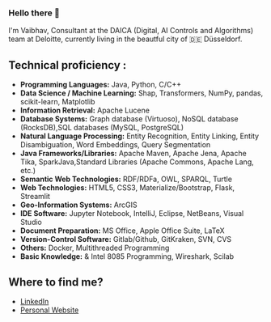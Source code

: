 ### Hello there 👋

I'm Vaibhav, Consultant at the DAICA (Digital, AI Controls and Algorithms) team at Deloitte, currently living in the beautful city of :de: Düsseldorf.

## Technical proficiency :

* **Programming Languages:** Java, Python, C/C++
* **Data Science / Machine Learning:** Shap, Transformers, NumPy, pandas, scikit-learn, Matplotlib
* **Information Retrieval:** Apache Lucene
* **Database Systems:** Graph database (Virtuoso), NoSQL database (RocksDB),SQL databases (MySQL, PostgreSQL)
* **Natural Language Processing:** Entity Recognition, Entity Linking, Entity Disambiguation, Word Embeddings, Query Segmentation
* **Java Frameworks/Libraries:** Apache Maven, Apache Jena, Apache Tika, SparkJava,Standard Libraries (Apache Commons, Apache Lang, etc.)
* **Semantic Web Technologies:** RDF/RDFa, OWL, SPARQL, Turtle
* **Web Technologies:** HTML5, CSS3, Materialize/Bootstrap, Flask, Streamlit
* **Geo-Information Systems:** ArcGIS
* **IDE Software:** Jupyter Notebook, IntelliJ, Eclipse, NetBeans, Visual Studio
* **Document Preparation:** MS Office, Apple Office Suite, LaTeX
* **Version-Control Software:** Gitlab/Github, GitKraken, SVN, CVS
* **Others:** Docker, Multithreaded Programming
* **Basic Knowledge:** & Intel 8085 Programming, Wireshark, Scilab

## Where to find me?

* [LinkedIn](https://www.linkedin.com/in/vkasturia/) 
* [Personal Website](https://www.vaibhavkasturia.com)
